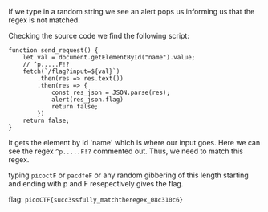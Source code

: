 If we type in a random string we see an alert pops us informing us that the regex is not matched.

Checking the source code we find the following script:

	function send_request() {
		let val = document.getElementById("name").value;
		// ^p.....F!?
		fetch(`/flag?input=${val}`)
			.then(res => res.text())
			.then(res => {
				const res_json = JSON.parse(res);
				alert(res_json.flag)
				return false;
			})
		return false;
	}

 It gets the element by Id 'name' which is where our input goes. Here we can see the regex `^p.....F!?` commented out. Thus, we need to match this regex.

 typing `picoctF` or `pacdfeF` or any random gibbering of this length starting and ending with p and F resepectively gives the flag.

 flag: `picoCTF{succ3ssfully_matchtheregex_08c310c6}`
